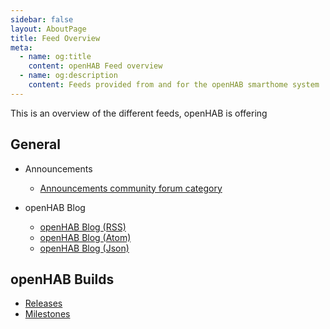 ```yaml
---
sidebar: false
layout: AboutPage
title: Feed Overview
meta:
  - name: og:title
    content: openHAB Feed overview
  - name: og:description
    content: Feeds provided from and for the openHAB smarthome system
---
```


This is an overview of the different feeds, openHAB is offering

## General

- Announcements
  - [Announcements community forum category](https://community.openhab.org/c/announcements.rss)

- openHAB Blog
  - [openHAB Blog (RSS)](https://www.openhab.org/rss.xml)
  - [openHAB Blog (Atom)](https://www.openhab.org/feed.atom)
  - [openHAB Blog (Json)](https://www.openhab.org/feed.json)

## openHAB Builds

- [Releases](https://ci.openhab.org/job/openhab-release/rssAll)
- [Milestones](https://ci.openhab.org/job/openhab-milestone/rssAll)
